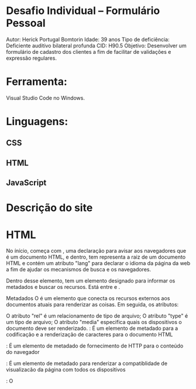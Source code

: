 # Desafio Individual – Formulário Pessoal
Autor:
Herick Portugal Bomtorin
Idade: 39 anos
Tipo de deficiência: Deficiente auditivo bilateral profunda
CID: H90.5
Objetivo:
Desenvolver um formulário de cadastro dos clientes a fim de facilitar de validações e expressão regulares.

# Ferramenta:
Visual Studio Code no Windows.

# Linguagens:
## CSS
## HTML
## JavaScript

# Descrição do site
# HTML
No ínício, começa com <!DOCTYPE HTML>, uma declaração para avisar aos navegadores que é um documento HTML, e dentro, tem <html> representa a raiz de um documento HTML e contém um atributo "lang" para declarar o idioma da página da web a fim de ajudar os mecanismos de busca e os navegadores.

Dentro desse elemento, tem um elemento <head> designado para informar os metadados e buscar os recursos. Está entre <html> e <body>.

Metadados
O <link> é um elemento que conecta os recursos externos aos documentos atuais para renderizar as coisas. Em seguida, os atributos:

O atributo "rel" é um relacionamento de tipo de arquivo;
O atributo "type" é um tipo de arquivo;
O atributo "media" especifica quais os dispositivos o documento deve ser renderizado.
<meta charset="UTF-8">: É um elemento de metadado para a codificação e a renderização de caracteres para o documento HTML

<meta http-equiv="X-UA-Compatible" content="IE=edge">: É um elemento de metadado de fornecimento de HTTP para o conteúdo do navegador

<meta name="viewport" content="width=device-width, initial-scale=1.0">: É um elemento de metadado para renderizar a compatiblidade de visualizacão da página com todos os dispositivos

<title>Dados Pessoais-ItauTech</title>: O <title> é um elemento que renderiza o título para a aba do navegador

# Corpo
O elemento <body> renderiza todo o corpo de um document.

No corpo, vocês encontram os elementos que são divisões ou uma seções num documento HTML. O atributo "class" é um nome de classe para um elemento para pegar os seletores de um arquivo CSS.
Além disso, numa divisão, temos:

<h1> é um cabeçalho de primeiro grau.
<h2> é um cabeçalho de segundo grau.
<p> é uma definição de parágrafos.
<hr/> é um mais frequentemente exibido como uma regra horizontal que é usada para separar conteúdo (ou definir uma alteração) numa página HTML.
Formulário
O <form> é um elemento de criação de formulário usado para onde o usuário possa preencher os campos. Nele, tem um atributo "onsumbit" é um evento de submissão em JavaScript que executa a função. Dentro do formulário, definimos as classes grupo-de-caixa para agrupar o rótulo e o campo para uma mesma linha e expandir a largura do campo até à largura da classe "descricao".

Temos neles:

# Rótulos
## O <label> é um elemento que rotula a informação.
## O atriuto "for" é um método que pega o identificador do campo de entrada.
Campos de entrada
## O <input> é um elemento de campo de entrada para o usuário escrever o valor e preenchê-lo.
## O atributo "id" é uma vinculação do campo ao rótulo.
## O atributo "required" significa que o campo não pode ser vazio.
## O atributo "aria-required" é semelhante ao "required" para pessoas com deficiência.
## O atributo "maxlength" define o limite de caracteres.
## O atributo "placeholder" é um valor da dica ou do exemplo.
## O atributo "pattern" é um método de expressão regular.

# Fim

O comando <input type="submit" name="submit" id="submit" value="Enviar"> é um botão de submissão com um valor para renderizar

O comando <script type="text/javascript" src="funcoes_CPF.js"></script> é elemento para anexar o arquivo externo em JavaScript e define o tipo de documento

# JavaScript
## Executamos uma função (function) chamada validarCPF(), que foi executada ao clicar o botão em HTML. Dentro de uma função, usamos de variáveis para pegar o CPF por meio de um identificador do campo de entrada. Então ao obter o valor, analisamos 3 casos:

## Checamos se for if (d1 == 0), avisamos (alert) que o CPF deve ter CPF inválidos.
## No segundo caso, checamos o if (d1 > 9) d1 = 0, avisamos o retorno como CPF inválidos.
## No ultimo caso de checagem a qual retornou de aviso de alerta que teve CPF válido ao digitar dado correto.

# Outro caso sobre o botão "enviar":
## Criamos uma alerta de aviso que os dados foram enviados. Em caso for incompleto já temos configuração em HTML que exibe dados obrigatórios.


# Referências
HTML
O uso de no site https://www.w3schools.com/html/default.asp
O uso de expressão regular de números permitidos (maxleght).
JavaScript
A expressão regular de CPF e ENVIAR.
CSS